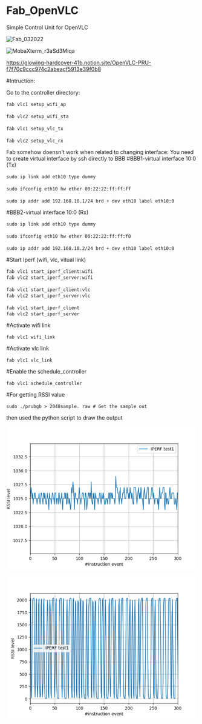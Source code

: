 # Fab_OpenVLC
 Simple Control Unit for OpenVLC
 
 ![Fab_032022](https://user-images.githubusercontent.com/34347264/157910137-6f7f791e-4902-4057-868a-5b31315243ff.png)

![MobaXterm_r3aSd3Miqa](https://user-images.githubusercontent.com/34347264/157898274-9802bb1f-b001-4f71-b3f0-d30647b6240f.png)

https://glowing-hardcover-41b.notion.site/OpenVLC-PRU-f7f70c9ccc974c2abeacf5913e39f0b8

#Intruction:

Go to the controller directory:
    
    fab vlc1 setup_wifi_ap

    fab vlc2 setup_wifi_sta

    fab vlc1 setup_vlc_tx

    fab vlc2 setup_vlc_rx

Fab somehow doensn't work when related to changing interface: You need to create virtual interface by ssh directly to BBB
#BBB1-virtual interface 10:0 (Tx)

    sudo ip link add eth10 type dummy

    sudo ifconfig eth10 hw ether 00:22:22:ff:ff:ff

    sudo ip addr add 192.168.10.1/24 brd + dev eth10 label eth10:0

#BBB2-virtual interface 10:0 (Rx)

    sudo ip link add eth10 type dummy

    sudo ifconfig eth10 hw ether 00:22:22:ff:ff:f0

    sudo ip addr add 192.168.10.2/24 brd + dev eth10 label eth10:0


#Start Iperf (wifi, vlc, vitual link)

    fab vlc1 start_iperf_client:wifi
    fab vlc2 start_iperf_server:wifi

    fab vlc1 start_iperf_client:vlc
    fab vlc2 start_iperf_server:vlc

    fab vlc1 start_iperf_client
    fab vlc2 start_iperf_server

#Activate wifi link
    
    fab vlc1 wifi_link

#Activate vlc link
    
    fab vlc1 vlc_link

#Enable the schedule_controller

    fab vlc1 schedule_controller


#For getting RSSI value
    
	sudo ./prubgb > 2048sample. raw # Get the sample out

then used the python script to draw the output

 ![Noncom](https://raw.githubusercontent.com/kotobuki09/Fab_OpenVLC/main/openVLC_RSSI_analyzer/IDLE%20vs%20IPERF%20RSSI%20TEST1.png?token=GHSAT0AAAAAABOOP7LNHBDZQ5F4M2HITHMQYSFRGFA)
 
  ![400Kcom](https://raw.githubusercontent.com/kotobuki09/Fab_OpenVLC/main/openVLC_RSSI_analyzer/IDLE%20vs%20IPERF%20RSSI%20TEST2.png?token=GHSAT0AAAAAABOOP7LN4FKIBREWLLTMTUYOYSFRK3A)
  
    
    
